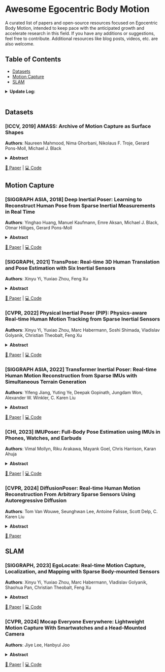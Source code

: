 # Awesome Egocentric Body Motion
A curated list of papers and open-source resources focused on Egocentric Body Motion, intended to keep pace with the anticipated growth and accelerate research in this field.
If you have any additions or suggestions, feel free to contribute. Additional resources like blog posts, videos, etc. are also welcome.

## Table of Contents

- [Datasets](#datasets)
- [Motion Capture](#motion-capture)
- [SLAM](#slam)

<details span>
<summary><b>Update Log:</b></summary>
<br>

**Oct 6, 2024**
- Added AMASS, TransPose, PIP, TIP, IMUPoser, DiffusionPoser, EgoLocate, MocapEvery

**Sept 26, 2024**
- Initial commit
</details>
<br>

## Datasets
### [ICCV, 2019] AMASS: Archive of Motion Capture as Surface Shapes
**Authors**: Naureen Mahmood, Nima Ghorbani, Nikolaus F. Troje, Gerard Pons-Moll, Michael J. Black
<details span>
<summary><b>Abstract</b></summary>
Large datasets are the cornerstone of recent advances in computer vision using deep learning. In contrast, existing human motion capture (mocap) datasets are small and the motions limited, hampering progress on learning models of human motion. While there are many different datasets available, they each use a different parameterization of the body, making it difficult to integrate them into a single meta dataset. To address this, we introduce AMASS, a large and varied database of human motion that unifies 15 different optical marker-based mocap datasets by representing them within a common framework and parameterization. We achieve this using a new method, MoSh++, that converts mocap data into realistic 3D human meshes represented by a rigged body model; here we use SMPL [doi:https://doi.org/10.1145/2816795.2818013], which is widely used and provides a standard skeletal representation as well as a fully rigged surface mesh. The method works for arbitrary marker sets, while recovering soft-tissue dynamics and realistic hand motion. We evaluate MoSh++ and tune its hyperparameters using a new dataset of 4D body scans that are jointly recorded with marker-based mocap. The consistent representation of AMASS makes it readily useful for animation, visualization, and generating training data for deep learning. Our dataset is significantly richer than previous human motion collections, having more than 40 hours of motion data, spanning over 300 subjects, more than 11,000 motions, and will be publicly available to the research community.
</details>

[📄 Paper](https://arxiv.org/abs/1904.03278) | [💻 Code](https://github.com/nghorbani/amass)

## Motion Capture
### [SIGGRAPH ASIA, 2018] Deep Inertial Poser: Learning to Reconstruct Human Pose from Sparse Inertial Measurements in Real Time
**Authors**: Yinghao Huang, Manuel Kaufmann, Emre Aksan, Michael J. Black, Otmar Hilliges, Gerard Pons-Moll
<details span>
<summary><b>Abstract</b></summary>
We demonstrate a novel deep neural network capable of reconstructing human full body pose in real-time from 6 Inertial Measurement Units (IMUs) worn on the user's body. In doing so, we address several difficult challenges. First, the problem is severely under-constrained as multiple pose parameters produce the same IMU orientations. Second, capturing IMU data in conjunction with ground-truth poses is expensive and difficult to do in many target application scenarios (e.g., outdoors). Third, modeling temporal dependencies through non-linear optimization has proven effective in prior work but makes real-time prediction infeasible. To address this important limitation, we learn the temporal pose priors using deep learning. To learn from sufficient data, we synthesize IMU data from motion capture datasets. A bi-directional RNN architecture leverages past and future information that is available at training time. At test time, we deploy the network in a sliding window fashion, retaining real time capabilities. To evaluate our method, we recorded DIP-IMU, a dataset consisting of 10 subjects wearing 17 IMUs for validation in 64 sequences with 330000 time instants; this constitutes the largest IMU dataset publicly available. We quantitatively evaluate our approach on multiple datasets and show results from a real-time implementation. DIP-IMU and the code are available for research purposes.
</details>

[📄 Paper](https://arxiv.org/abs/1810.04703) | [💻 Code](https://github.com/eth-ait/dip18)

### [SIGGRAPH, 2021] TransPose: Real-time 3D Human Translation and Pose Estimation with Six Inertial Sensors
**Authors**: Xinyu Yi, Yuxiao Zhou, Feng Xu
<details span>
<summary><b>Abstract</b></summary>
Motion capture is facing some new possibilities brought by the inertial sensing technologies which do not suffer from occlusion or wide-range recordings as vision-based solutions do. However, as the recorded signals are sparse and quite noisy, online performance and global translation estimation turn out to be two key difficulties. In this paper, we present TransPose, a DNN-based approach to perform full motion capture (with both global translations and body poses) from only 6 Inertial Measurement Units (IMUs) at over 90 fps. For body pose estimation, we propose a multi-stage network that estimates leaf-to-full joint positions as intermediate results. This design makes the pose estimation much easier, and thus achieves both better accuracy and lower computation cost. For global translation estimation, we propose a supporting-foot-based method and an RNN-based method to robustly solve for the global translations with a confidence-based fusion technique. Quantitative and qualitative comparisons show that our method outperforms the state-of-the-art learning- and optimization-based methods with a large margin in both accuracy and efficiency. As a purely inertial sensor-based approach, our method is not limited by environmental settings (e.g., fixed cameras), making the capture free from common difficulties such as wide-range motion space and strong occlusion.
</details>

[📄 Paper](https://arxiv.org/abs/2105.04605) | [💻 Code](https://github.com/Xinyu-Yi/TransPose)

### [CVPR, 2022] Physical Inertial Poser (PIP): Physics-aware Real-time Human Motion Tracking from Sparse Inertial Sensors
**Authors**: Xinyu Yi, Yuxiao Zhou, Marc Habermann, Soshi Shimada, Vladislav Golyanik, Christian Theobalt, Feng Xu
<details span>
<summary><b>Abstract</b></summary>
Motion capture from sparse inertial sensors has shown great potential compared to image-based approaches since occlusions do not lead to a reduced tracking quality and the recording space is not restricted to be within the viewing frustum of the camera. However, capturing the motion and global position only from a sparse set of inertial sensors is inherently ambiguous and challenging. In consequence, recent state-of-the-art methods can barely handle very long period motions, and unrealistic artifacts are common due to the unawareness of physical constraints. To this end, we present the first method which combines a neural kinematics estimator and a physics-aware motion optimizer to track body motions with only 6 inertial sensors. The kinematics module first regresses the motion status as a reference, and then the physics module refines the motion to satisfy the physical constraints. Experiments demonstrate a clear improvement over the state of the art in terms of capture accuracy, temporal stability, and physical correctness.
</details>

[📄 Paper](https://arxiv.org/abs/2203.08528) | [💻 Code](https://github.com/Xinyu-Yi/PIP)

### [SIGGRAPH ASIA, 2022] Transformer Inertial Poser: Real-time Human Motion Reconstruction from Sparse IMUs with Simultaneous Terrain Generation
**Authors**: Yifeng Jiang, Yuting Ye, Deepak Gopinath, Jungdam Won, Alexander W. Winkler, C. Karen Liu
<details span>
<summary><b>Abstract</b></summary>
Real-time human motion reconstruction from a sparse set of (e.g. six) wearable IMUs provides a non-intrusive and economic approach to motion capture. Without the ability to acquire position information directly from IMUs, recent works took data-driven approaches that utilize large human motion datasets to tackle this under-determined problem. Still, challenges remain such as temporal consistency, drifting of global and joint motions, and diverse coverage of motion types on various terrains. We propose a novel method to simultaneously estimate full-body motion and generate plausible visited terrain from only six IMU sensors in real-time. Our method incorporates 1. a conditional Transformer decoder model giving consistent predictions by explicitly reasoning prediction history, 2. a simple yet general learning target named "stationary body points" (SBPs) which can be stably predicted by the Transformer model and utilized by analytical routines to correct joint and global drifting, and 3. an algorithm to generate regularized terrain height maps from noisy SBP predictions which can in turn correct noisy global motion estimation. We evaluate our framework extensively on synthesized and real IMU data, and with real-time live demos, and show superior performance over strong baseline methods.
</details>

[📄 Paper](https://arxiv.org/abs/2203.15720) | [💻 Code](https://github.com/jyf588/transformer-inertial-poser)

### [CHI, 2023] IMUPoser: Full-Body Pose Estimation using IMUs in Phones, Watches, and Earbuds
**Authors**: Vimal Mollyn, Riku Arakawa, Mayank Goel, Chris Harrison, Karan Ahuja
<details span>
<summary><b>Abstract</b></summary>
Tracking body pose on-the-go could have powerful uses in fitness, mobile gaming, context-aware virtual assistants, and rehabilitation. However, users are unlikely to buy and wear special suits or sensor arrays to achieve this end. Instead, in this work, we explore the feasibility of estimating body pose using IMUs already in devices that many users own -- namely smartphones, smartwatches, and earbuds. This approach has several challenges, including noisy data from low-cost commodity IMUs, and the fact that the number of instrumentation points on a users body is both sparse and in flux. Our pipeline receives whatever subset of IMU data is available, potentially from just a single device, and produces a best-guess pose. To evaluate our model, we created the IMUPoser Dataset, collected from 10 participants wearing or holding off-the-shelf consumer devices and across a variety of activity contexts. We provide a comprehensive evaluation of our system, benchmarking it on both our own and existing IMU datasets.
</details>

[📄 Paper](https://arxiv.org/abs/2304.12518) | [💻 Code](https://github.com/FIGLAB/IMUPoser)

### [CVPR, 2024] DiffusionPoser: Real-time Human Motion Reconstruction From Arbitrary Sparse Sensors Using Autoregressive Diffusion
**Authors**: Tom Van Wouwe, Seunghwan Lee, Antoine Falisse, Scott Delp, C. Karen Liu
<details span>
<summary><b>Abstract</b></summary>
Motion capture from a limited number of body-worn sensors, such as inertial measurement units (IMUs) and pressure insoles, has important applications in health, human performance, and entertainment. Recent work has focused on accurately reconstructing whole-body motion from a specific sensor configuration using six IMUs. While a common goal across applications is to use the minimal number of sensors to achieve required accuracy, the optimal arrangement of the sensors might differ from application to application. We propose a single diffusion model, DiffusionPoser, which reconstructs human motion in real-time from an arbitrary combination of sensors, including IMUs placed at specified locations, and, pressure insoles. Unlike existing methods, our model grants users the flexibility to determine the number and arrangement of sensors tailored to the specific activity of interest, without the need for retraining. A novel autoregressive inferencing scheme ensures real-time motion reconstruction that closely aligns with measured sensor signals. The generative nature of DiffusionPoser ensures realistic behavior, even for degrees-of-freedom not directly measured. Qualitative results can be found on our website: this https URL.
</details>

[📄 Paper](https://arxiv.org/abs/2308.16682)

## SLAM
### [SIGGRAPH, 2023] EgoLocate: Real-time Motion Capture, Localization, and Mapping with Sparse Body-mounted Sensors
**Authors**: Xinyu Yi, Yuxiao Zhou, Marc Habermann, Vladislav Golyanik, Shaohua Pan, Christian Theobalt, Feng Xu
<details span>
<summary><b>Abstract</b></summary>
Human and environment sensing are two important topics in Computer Vision and Graphics. Human motion is often captured by inertial sensors, while the environment is mostly reconstructed using cameras. We integrate the two techniques together in EgoLocate, a system that simultaneously performs human motion capture (mocap), localization, and mapping in real time from sparse body-mounted sensors, including 6 inertial measurement units (IMUs) and a monocular phone camera. On one hand, inertial mocap suffers from large translation drift due to the lack of the global positioning signal. EgoLocate leverages image-based simultaneous localization and mapping (SLAM) techniques to locate the human in the reconstructed scene. On the other hand, SLAM often fails when the visual feature is poor. EgoLocate involves inertial mocap to provide a strong prior for the camera motion. Experiments show that localization, a key challenge for both two fields, is largely improved by our technique, compared with the state of the art of the two fields. Our codes are available for research at this https URL.
</details>

[📄 Paper](https://arxiv.org/abs/2305.01599) | [💻 Code](https://github.com/Xinyu-Yi/EgoLocate)

### [CVPR, 2024] Mocap Everyone Everywhere: Lightweight Motion Capture With Smartwatches and a Head-Mounted Camera
**Authors**: Jiye Lee, Hanbyul Joo
<details span>
<summary><b>Abstract</b></summary>
We present a lightweight and affordable motion capture method based on two smartwatches and a head-mounted camera. In contrast to the existing approaches that use six or more expert-level IMU devices, our approach is much more cost-effective and convenient. Our method can make wearable motion capture accessible to everyone everywhere, enabling 3D full-body motion capture in diverse environments. As a key idea to overcome the extreme sparsity and ambiguities of sensor inputs with different modalities, we integrate 6D head poses obtained from the head-mounted cameras for motion estimation. To enable capture in expansive indoor and outdoor scenes, we propose an algorithm to track and update floor level changes to define head poses, coupled with a multi-stage Transformer-based regression module. We also introduce novel strategies leveraging visual cues of egocentric images to further enhance the motion capture quality while reducing ambiguities. We demonstrate the performance of our method on various challenging scenarios, including complex outdoor environments and everyday motions including object interactions and social interactions among multiple individuals.
</details>

[📄 Paper](https://arxiv.org/abs/2401.00847) | [💻 Code](https://github.com/jiyewise/MocapEvery)



